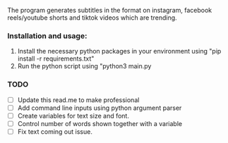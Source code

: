 The program generates subtitles in the format on instagram, facebook reels/youtube shorts and tiktok videos which are trending. 

### Installation and usage:
1. Install the necessary python packages in your environment using "pip install -r requirements.txt"
2. Run the python script using "python3 main.py

### TODO
- [ ] Update this read.me to make professional
- [ ] Add command line inputs using python argument parser
- [ ] Create variables for text size and font.
- [ ] Control number of words shown together with a variable
- [ ] Fix text coming out issue.
